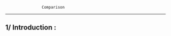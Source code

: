 					Comparison
*************************************************************************************************

1/ Introduction :
-----------------

	
